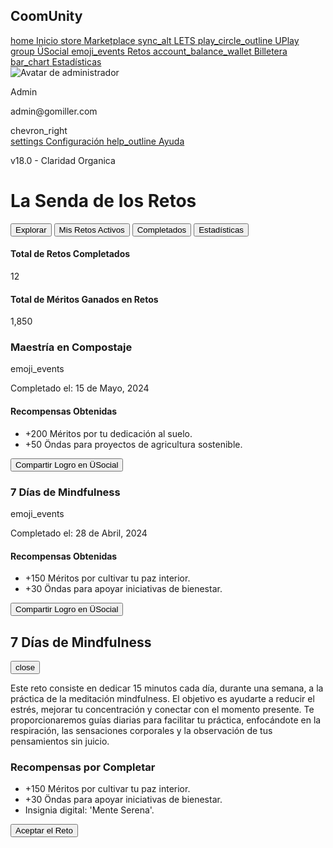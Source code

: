 <!DOCTYPE html>
<html lang="es"><head>
<meta charset="utf-8"/>
<meta content="width=device-width, initial-scale=1.0" name="viewport"/>
<title>ÜSocial - CoomUnity</title>
<script src="https://cdn.tailwindcss.com?plugins=forms,container-queries"></script>
<link href="https://fonts.googleapis.com/css2?family=Montserrat:wght@700&amp;family=Inter:wght@400;500;600;700&amp;display=swap" rel="stylesheet"/>
<link href="https://fonts.googleapis.com/icon?family=Material+Icons" rel="stylesheet"/>
<style type="text/tailwindcss">
    body {
      font-family: 'Inter', sans-serif;
      background-color: #F8F9FA;
    }
    .font-montserrat {
      font-family: 'Montserrat', sans-serif;
    }
    :root {
      --duo-magenta: #D6075C;
      --one-purple: #5C2483;
      --triketa-green: #3E8638;
      --gold-border: #FBBA00;
    }
    .modal {
      display: none;
    }
    .modal.is-open {
      display: flex;
    }
    #challenge-tabs .tab.active {
        background-color: #5C2483;
        color: white;
        border-radius: 6px 6px 0 0;
    }
    #challenge-tabs .tab:not(.active) {
      border-bottom: 2px solid transparent;
    }
  </style>
</head>
<body class="bg-gray-50">
<div class="flex h-screen">
<aside class="w-64 bg-white shadow-md flex flex-col justify-between">
<div>
<div class="p-6">
<h1 class="text-2xl font-bold text-gray-800">CoomUnity</h1>
</div>
<nav class="mt-6">
<a class="flex items-center px-6 py-3 text-gray-600 hover:bg-gray-100" href="#">
<span class="material-icons">home</span>
<span class="ml-4">Inicio</span>
</a>
<a class="flex items-center px-6 py-3 text-gray-600 hover:bg-gray-100" href="#">
<span class="material-icons">store</span>
<span class="ml-4">Marketplace</span>
</a>
<a class="flex items-center px-6 py-3 text-gray-600 hover:bg-gray-100" href="#">
<span class="material-icons">sync_alt</span>
<span class="ml-4">LETS</span>
</a>
<a class="flex items-center px-6 py-3 text-gray-600 hover:bg-gray-100" href="#">
<span class="material-icons">play_circle_outline</span>
<span class="ml-4">UPlay</span>
</a>
<a class="flex items-center px-6 py-3 text-gray-600 hover:bg-gray-100" href="#">
<span class="material-icons">group</span>
<span class="ml-4">ÜSocial</span>
</a>
<a class="flex items-center px-6 py-3 bg-purple-100 text-purple-700 font-semibold" href="#">
<span class="material-icons">emoji_events</span>
<span class="ml-4">Retos</span>
</a>
<a class="flex items-center px-6 py-3 text-gray-600 hover:bg-gray-100" href="#">
<span class="material-icons">account_balance_wallet</span>
<span class="ml-4">Billetera</span>
</a>
<a class="flex items-center px-6 py-3 text-gray-600 hover:bg-gray-100" href="#">
<span class="material-icons">bar_chart</span>
<span class="ml-4">Estadísticas</span>
</a>
</nav>
</div>
<div class="p-6">
<div class="flex items-center mb-4">
<img alt="Avatar de administrador" class="h-10 w-10 rounded-full" src="https://lh3.googleusercontent.com/aida-public/AB6AXuBaXgAQwiLqsyiPfrvon6jYib-suep9tHSVyFYGaYElULMVtdqVyvnLh3BCQmJmz1mrhKEg7pvD1LPjnD9QYfVVADC9deStkmm1M7nvZXlHvVDl1cAcLcC0sYo-XqVJWJ84VAUb8GAMcfiY31leSLQqkbsZxiaOfFXGyUCZ4Zu99qZQdW-6yk1bAKUQ3gV7My5X2zbARhngTbcL4aPT2X11VpnoTyNoAHsxmDF2iKceg7aGhGuiKwQHLy5tvfm_nzHYrB0lFgHGNxg"/>
<div class="ml-4">
<p class="font-semibold text-gray-800">Admin</p>
<p class="text-sm text-gray-500">admin@gomiller.com</p>
</div>
<span class="material-icons ml-auto text-gray-500">chevron_right</span>
</div>
<a class="flex items-center px-6 py-3 text-gray-600 hover:bg-gray-100" href="#">
<span class="material-icons">settings</span>
<span class="ml-4">Configuración</span>
</a>
<a class="flex items-center px-6 py-3 text-gray-600 hover:bg-gray-100" href="#">
<span class="material-icons">help_outline</span>
<span class="ml-4">Ayuda</span>
</a>
<p class="text-xs text-gray-400 mt-6">v18.0 - Claridad Organica</p>
</div>
</aside>
<main class="flex-1 p-8 overflow-y-auto">
<h1 class="text-3xl font-bold text-gray-800 font-montserrat mb-6">La Senda de los Retos</h1>
<div id="challenge-tabs">
<nav aria-label="Tabs" class="flex space-x-4">
<button class="tab py-3 px-4 text-sm font-medium text-gray-500 hover:text-gray-700 hover:bg-gray-100 rounded-t-md whitespace-nowrap">Explorar</button>
<button class="tab py-3 px-4 text-sm font-medium text-gray-500 hover:text-gray-700 hover:bg-gray-100 rounded-t-md whitespace-nowrap">Mis Retos Activos</button>
<button class="tab active py-3 px-4 text-sm font-medium whitespace-nowrap">Completados</button>
<button class="tab py-3 px-4 text-sm font-medium text-gray-500 hover:text-gray-700 hover:bg-gray-100 rounded-t-md whitespace-nowrap">Estadísticas</button>
</nav>
</div>
<div class="mt-8">
<div class="grid grid-cols-1 md:grid-cols-2 gap-4 mb-8">
<div class="bg-white rounded-lg shadow-md p-4 flex flex-col items-center justify-center">
<h4 class="text-sm font-semibold text-gray-600 mb-2">Total de Retos Completados</h4>
<p class="text-4xl font-bold text-[var(--one-purple)]">12</p>
</div>
<div class="bg-white rounded-lg shadow-md p-4 flex flex-col items-center justify-center">
<h4 class="text-sm font-semibold text-gray-600 mb-2">Total de Méritos Ganados en Retos</h4>
<p class="text-4xl font-bold text-[var(--triketa-green)]">1,850</p>
</div>
</div>
<div class="grid grid-cols-1 md:grid-cols-2 gap-6">
<div class="bg-gray-50 rounded-lg shadow-md p-6 border-2 border-[var(--gold-border)] flex flex-col">
<h3 class="text-xl font-bold font-montserrat text-gray-900 text-center">Maestría en Compostaje</h3>
<div class="my-4 flex justify-center">
<span class="material-icons text-7xl text-[var(--gold-border)]">emoji_events</span>
</div>
<p class="text-sm text-gray-500 text-center mb-4">Completado el: 15 de Mayo, 2024</p>
<div class="bg-white rounded-md p-4 mb-4">
<h4 class="text-md font-semibold text-gray-800 mb-2">Recompensas Obtenidas</h4>
<ul class="space-y-1 text-gray-700">
<li class="flex items-center"><span class="font-semibold text-green-600 mr-2">+200 Méritos</span> por tu dedicación al suelo.</li>
<li class="flex items-center"><span class="font-semibold text-blue-500 mr-2">+50 Öndas</span> para proyectos de agricultura sostenible.</li>
</ul>
</div>
<button class="mt-auto w-full bg-gray-200 text-gray-700 font-semibold py-2 px-4 rounded-lg hover:bg-gray-300 transition-colors">Compartir Logro en ÜSocial</button>
</div>
<div class="bg-gray-50 rounded-lg shadow-md p-6 border-2 border-[var(--gold-border)] flex flex-col">
<h3 class="text-xl font-bold font-montserrat text-gray-900 text-center">7 Días de Mindfulness</h3>
<div class="my-4 flex justify-center">
<span class="material-icons text-7xl text-[var(--gold-border)]">emoji_events</span>
</div>
<p class="text-sm text-gray-500 text-center mb-4">Completado el: 28 de Abril, 2024</p>
<div class="bg-white rounded-md p-4 mb-4">
<h4 class="text-md font-semibold text-gray-800 mb-2">Recompensas Obtenidas</h4>
<ul class="space-y-1 text-gray-700">
<li><span class="font-semibold text-green-600">+150 Méritos</span> por cultivar tu paz interior.</li>
<li><span class="font-semibold text-blue-500">+30 Öndas</span> para apoyar iniciativas de bienestar.</li>
</ul>
</div>
<button class="mt-auto w-full bg-gray-200 text-gray-700 font-semibold py-2 px-4 rounded-lg hover:bg-gray-300 transition-colors">Compartir Logro en ÜSocial</button>
</div>
</div>
</div>
</main>
</div>
<div class="modal fixed inset-0 bg-black bg-opacity-50 items-center justify-center p-4" id="challengeDetailModal">
<div class="bg-white rounded-lg shadow-xl w-full max-w-lg">
<div class="p-6">
<div class="flex justify-between items-start">
<h2 class="text-2xl font-bold text-gray-800 font-montserrat">7 Días de Mindfulness</h2>
<button class="text-gray-500 hover:text-gray-800" onclick="closeModal('challengeDetailModal')">
<span class="material-icons">close</span>
</button>
</div>
<p class="mt-4 text-gray-600">
          Este reto consiste en dedicar 15 minutos cada día, durante una semana, a la práctica de la meditación mindfulness. El objetivo es ayudarte a reducir el estrés, mejorar tu concentración y conectar con el momento presente. Te proporcionaremos guías diarias para facilitar tu práctica, enfocándote en la respiración, las sensaciones corporales y la observación de tus pensamientos sin juicio.
        </p>
<div class="mt-6">
<h3 class="text-lg font-semibold text-gray-800">Recompensas por Completar</h3>
<ul class="list-disc list-inside mt-2 space-y-2 text-gray-600">
<li><span class="font-semibold text-green-600">+150 Méritos</span> por cultivar tu paz interior.</li>
<li><span class="font-semibold text-blue-500">+30 Öndas</span> para apoyar iniciativas de bienestar.</li>
<li>Insignia digital: <span class="font-semibold text-yellow-600">'Mente Serena'</span>.</li>
</ul>
</div>
<div class="mt-8 flex justify-end">
<button class="bg-purple-600 text-white font-semibold px-6 py-3 rounded-lg hover:bg-purple-700 transition-colors">Aceptar el Reto</button>
</div>
</div>
</div>
</div>
<script>
    function openModal(modalId) {
      document.getElementById(modalId).classList.add('is-open');
    }
    function closeModal(modalId) {
      document.getElementById(modalId).classList.remove('is-open');
    }
  </script>

</body></html>